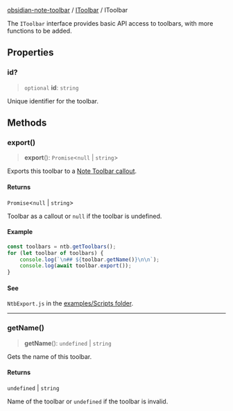 [obsidian-note-toolbar](index.md) / [IToolbar](IToolbar.md) / IToolbar

The `IToolbar` interface provides basic API access to toolbars, with more functions to be added.

## Properties

### id?

> `optional` **id**: `string`

Unique identifier for the toolbar.

## Methods

### export()

> **export**(): `Promise`\<`null` \| `string`\>

Exports this toolbar to a [Note Toolbar callout](https://github.com/chrisgurney/obsidian-note-toolbar/wiki/Note-Toolbar-Callouts).

#### Returns

`Promise`\<`null` \| `string`\>

Toolbar as a callout or `null` if the toolbar is undefined.

#### Example

```ts
const toolbars = ntb.getToolbars();
for (let toolbar of toolbars) {
    console.log(`\n## ${toolbar.getName()}\n\n`);
    console.log(await toolbar.export());
}
```

#### See

`NtbExport.js` in the [examples/Scripts folder](https://github.com/chrisgurney/obsidian-note-toolbar/tree/master/examples/Scripts).

***

### getName()

> **getName**(): `undefined` \| `string`

Gets the name of this toolbar.

#### Returns

`undefined` \| `string`

Name of the toolbar or `undefined` if the toolbar is invalid.
